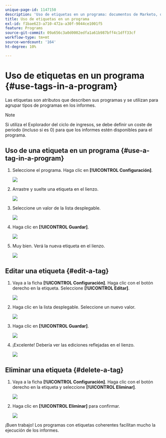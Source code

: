```yaml
---
unique-page-id: 1147150
description: 'Uso de etiquetas en un programa: documentos de Marketo, documentación del producto'
title: Uso de etiquetas en un programa
exl-id: f1bae623-a710-472a-a30f-9044ce1001f5
feature: Programs
source-git-commit: 09a656c3a0d0002edfa1a61b987bff4c1dff33cf
workflow-type: tm+mt
source-wordcount: '164'
ht-degree: 10%

---
```


# Uso de etiquetas en un programa {#use-tags-in-a-program}

Las etiquetas son atributos que describen sus programas y se utilizan para agrupar tipos de programas en los informes.

>[!NOTE]
>
>Si utiliza el Explorador del ciclo de ingresos, se debe definir un coste de periodo (incluso si es 0) para que los informes estén disponibles para el programa.

## Uso de una etiqueta en un programa {#use-a-tag-in-a-program}

1. Seleccione el programa. Haga clic en **[!UICONTROL Configuración]**.

   ![](assets/use-tags-in-a-program-1.png)

1. Arrastre y suelte una etiqueta en el lienzo.

   ![](assets/use-tags-in-a-program-2.png)

1. Seleccione un valor de la lista desplegable.

   ![](assets/use-tags-in-a-program-3.png)

1. Haga clic en **[!UICONTROL Guardar]**.

   ![](assets/use-tags-in-a-program-4.png)

1. Muy bien. Verá la nueva etiqueta en el lienzo.

   ![](assets/use-tags-in-a-program-5.png)

## Editar una etiqueta {#edit-a-tag}

1. Vaya a la ficha **[!UICONTROL Configuración]**. Haga clic con el botón derecho en la etiqueta. Seleccione **[!UICONTROL Editar]**.

   ![](assets/use-tags-in-a-program-6.png)

1. Haga clic en la lista desplegable. Seleccione un nuevo valor.

   ![](assets/use-tags-in-a-program-7.png)

1. Haga clic en **[!UICONTROL Guardar]**.

   ![](assets/use-tags-in-a-program-8.png)

1. ¡Excelente! Debería ver las ediciones reflejadas en el lienzo.

   ![](assets/use-tags-in-a-program-9.png)

## Eliminar una etiqueta  {#delete-a-tag}

1. Vaya a la ficha **[!UICONTROL Configuración]**. Haga clic con el botón derecho en la etiqueta y seleccione **[!UICONTROL Eliminar]**.

   ![](assets/use-tags-in-a-program-10.png)

1. Haga clic en **[!UICONTROL Eliminar]** para confirmar.

   ![](assets/use-tags-in-a-program-11.png)

¡Buen trabajo! Los programas con etiquetas coherentes facilitan mucho la ejecución de los informes.
